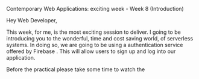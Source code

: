 Contemporary Web Applications: exciting week - Week 8 (Introduction)

Hey Web Developer,

This week, for me, is the most exciting session to deliver. I going to be introducing you to the wonderful, time and cost saving world, of serverless systems. In doing so, we are going to be using a authentication service offered by Firebase . This will allow users to sign up and log into our application.

Before the practical please take some time to watch the 